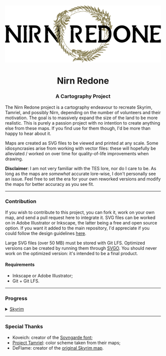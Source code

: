 <div id="project-logo" align="center">
    <br />
    <img src="./nirn_redone.svg" alt="Nirn Redone" width="512"/>
    <h1>Nirn Redone</h1>
    <h3>A Cartography Project</h3>
</div>

The Nirn Redone project is a cartography endeavour to recreate Skyrim, Tamriel, and possibly Nirn, depending on the number of volunteers and their motivation. The goal is to massively expand the size of the land to be more realistic. This is purely a passion project with no intention to create anything else from these maps. If you find use for them though, I'd be more than happy to hear about it.

Maps are created as SVG files to be viewed and printed at any scale. Some idiosyncrasies arise from working with vector files: these will hopefully be alleviated / worked on over time for quality-of-life improvements when drawing.

**Disclaimer**: I am not very familiar with the TES lore, nor do I care to be. As long as the maps are *somewhat* accurate lore-wise, I don't personally see an issue. Feel free to set the era for your own reworked versions and modify the maps for better accuracy as you see fit.

<hr>

### Contribution

If you wish to contribute to this project, you can fork it, work on your own map, and send a pull request here to integrate it. SVG files can be worked on in Adobe Illustrator or Inkscape, the latter being a free and open source option. If you want it added to the main repository, I'd appreciate if you could follow the design guidelines [here](./STYLE.MD).

Large SVG files (over 50 MB) must be stored with Git LFS. Optimized versions can be created by running them through [SVGO](https://jakearchibald.github.io/svgomg/). You should never work on the optimized version: it's intended to be a final product.

#### Requirements

- Inkscape or Adobe Illustrator;
- Git + Git LFS.

<hr>

### Progress

<details>
  <summary>
    <a href="./SKYRIM/skyrim_redone.svg">Skyrim</a>
  </summary>
  <p>

- [x] Province border
- [x] Hold borders
- [x] Settlements
- [x] Escutcheons
- [x] Water
- [x] Names
- [x] Legend
- [ ] Relief
- [ ] Roads
- [ ] Cave systems
- [ ] Terrain (forest / rock / snow)
- [ ] Allegiance (kirk / hilmr / thane)
  </p>
</details>

<hr>

### Special Thanks

- Koveich: creator of the [Sovngarde font](https://www.nexusmods.com/skyrimspecialedition/mods/386);
- [Project Tamriel](https://project-tamriel.com): color scheme taken from their maps;
- DeFlame: creator of the [original Skyrim map](https://www.reddit.com/r/imaginarymaps/comments/dut8n4/skyrim_3e_365/).
